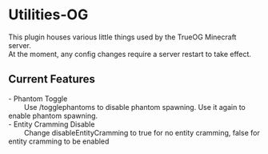 # Utilities-OG

This plugin houses various little things used by the TrueOG Minecraft server.<br>
At the moment, any config changes require a server restart to take effect.

<h2>Current Features</h2>
- Phantom Toggle <br>
&nbsp &nbsp &nbsp &nbsp Use /togglephantoms to disable phantom spawning. Use it again to enable phantom spawning. <br>
- Entity Cramming Disable <br>
&nbsp &nbsp &nbsp &nbsp Change disableEntityCramming to true for no entity cramming, false for entity cramming to be enabled 
